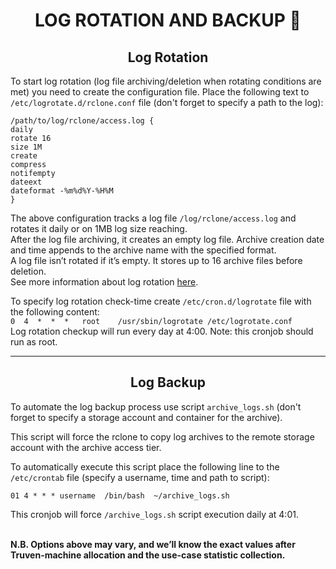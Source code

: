 # <center>LOG ROTATION AND BACKUP 🚀️

## <center>Log Rotation

To start log rotation (log file archiving/deletion when rotating conditions are met) you need to create the configuration file. Place the following text to `/etc/logrotate.d/rclone.conf` file (don't forget to specify a path to the log):

```
/path/to/log/rclone/access.log {
daily
rotate 16
size 1M
create
compress
notifempty
dateext
dateformat -%m%d%Y-%H%M
}
```

The above configuration tracks a log file `/log/rclone/access.log`
and rotates it daily or on 1MB log size reaching.<br>
After the log file archiving, it creates an empty log file. Archive creation date and time appends to the archive name with the specified format.<br>
A log file isn’t rotated if it’s empty.
It stores up to 16 archive files before deletion.
<br>
See more information about log rotation [here](https://linux.die.net/man/8/logrotate).

To specify log rotation check-time create `/etc/cron.d/logrotate` file with the following content:<br>
`0  4  *  *  *   root    /usr/sbin/logrotate /etc/logrotate.conf` <br>
Log rotation checkup will run every day at 4:00. Note: this cronjob should run as root.
<hr>

## <center> Log Backup

To automate the log backup process use script `archive_logs.sh` (don't forget to specify a storage account and container for the archive).

This script will force the rclone to copy log archives to the remote storage account with the archive access tier.

To automatically execute this script place the following line to the `/etc/crontab` file (specify a username, time and path to script):

`01 4 * * * username  /bin/bash  ~/archive_logs.sh`

This cronjob will force `/archive_logs.sh` script execution daily at 4:01.
<br>
<br>

**N.B. Options above may vary, and we’ll know the exact values after Truven-machine allocation and the use-case statistic collection.**
